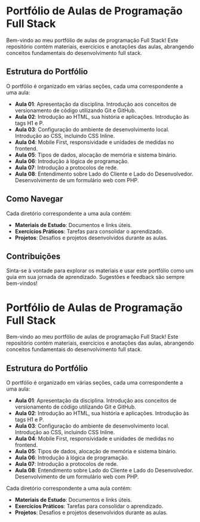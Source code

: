 # Portfólio de Aulas de Programação Full Stack

Bem-vindo ao meu portfólio de aulas de programação Full Stack! Este repositório contém materiais, exercícios e anotações das aulas, abrangendo conceitos fundamentais do desenvolvimento full stack.

## Estrutura do Portfólio

O portfólio é organizado em várias seções, cada uma correspondente a uma aula:

- **Aula 01**: Apresentação da disciplina. Introdução aos conceitos de versionamento de código utilizando Git e GitHub.
- **Aula 02**: Introdução ao HTML, sua história e aplicações. Introdução às tags H1 e P.
- **Aula 03**: Configuração do ambiente de desenvolvimento local. Introdução ao CSS, incluindo CSS Inline.
- **Aula 04**: Mobile First, responsividade e unidades de medidas no frontend.
- **Aula 05**: Tipos de dados, alocação de memória e sistema binário.
- **Aula 06**: Introdução à lógica de programação.
- **Aula 07**: Introdução a protocolos de rede.
- **Aula 08**: Entendimento sobre Lado do Cliente e Lado do Desenvolvedor. Desenvolvimento de um formulário web com PHP.

## Como Navegar

Cada diretório correspondente a uma aula contém:

- **Materiais de Estudo**: Documentos e links úteis.
- **Exercícios Práticos**: Tarefas para consolidar o aprendizado.
- **Projetos**: Desafios e projetos desenvolvidos durante as aulas.

## Contribuições

Sinta-se à vontade para explorar os materiais e usar este portfólio como um guia em sua jornada de aprendizado. Sugestões e feedback são sempre bem-vindos!

# Portfólio de Aulas de Programação Full Stack

Bem-vindo ao meu portfólio de aulas de programação Full Stack! Este repositório contém materiais, exercícios e anotações das aulas, abrangendo conceitos fundamentais do desenvolvimento full stack.

## Estrutura do Portfólio

O portfólio é organizado em várias seções, cada uma correspondente a uma aula:

- **Aula 01**: Apresentação da disciplina. Introdução aos conceitos de versionamento de código utilizando Git e GitHub.
- **Aula 02**: Introdução ao HTML, sua história e aplicações. Introdução às tags H1 e P.
- **Aula 03**: Configuração do ambiente de desenvolvimento local. Introdução ao CSS, incluindo CSS Inline.
- **Aula 04**: Mobile First, responsividade e unidades de medidas no frontend.
- **Aula 05**: Tipos de dados, alocação de memória e sistema binário.
- **Aula 06**: Introdução à lógica de programação.
- **Aula 07**: Introdução a protocolos de rede.
- **Aula 08**: Entendimento sobre Lado do Cliente e Lado do Desenvolvedor. Desenvolvimento de um formulário web com PHP.

Cada diretório correspondente a uma aula contém:

- **Materiais de Estudo**: Documentos e links úteis.
- **Exercícios Práticos**: Tarefas para consolidar o aprendizado.
- **Projetos**: Desafios e projetos desenvolvidos durante as aulas.
